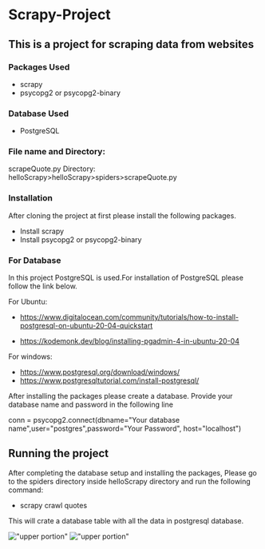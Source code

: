 # Scrapy-Project

## This is a project for scraping data from websites

### Packages Used

- scrapy
- psycopg2 or psycopg2-binary

### Database Used

- PostgreSQL

### File name and Directory:

scrapeQuote.py
Directory: helloScrapy>helloScrapy>spiders>scrapeQuote.py

### Installation

After cloning the project at first please install the following packages.

- Install scrapy
- Install psycopg2 or psycopg2-binary

### For Database

In this project PostgreSQL is used.For installation of PostgreSQL please follow the link below.

For Ubuntu:

- https://www.digitalocean.com/community/tutorials/how-to-install-postgresql-on-ubuntu-20-04-quickstart

- https://kodemonk.dev/blog/installing-pgadmin-4-in-ubuntu-20-04

For windows:

- https://www.postgresql.org/download/windows/
- https://www.postgresqltutorial.com/install-postgresql/

After installing the packages please create a database.
Provide your database name and password in the following line

conn = psycopg2.connect(dbname="Your database name",user="postgres",password="Your Password", host="localhost")

## Running the project

After completing the database setup and installing the packages, 
Please go to the spiders directory inside helloScrapy directory and run the following command:

* scrapy crawl quotes

This will crate a database table with all the data in postgresql database.

!["upper portion"](https://i.ibb.co/sj169kH/scrapy1.png)
!["upper portion"](https://i.ibb.co/Q66QS0W/scrapy2.png)



